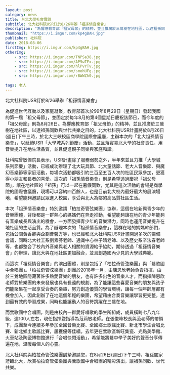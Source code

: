 ```yaml
---
layout: post
category: news
title: 台北大學社會實踐
subtitle: 北大社科院USR訂於8/26舉辦「祖孫情音樂會」
description: "為響應教育部「祖父母節」的精神，並且推廣於三鶯樹在地社區，以達祖孫同歡與世代共樂之目的，北大社科院USR計畫將於8月26日(週日)下午三時，於北大三峽校區商學院國際會議廳，主辦本次的「北大祖孫情音樂會」..."
thumbnail: "https://i.imgur.com/kp4gBAH.jpg"
publisher: 社科院
date: 2018-08-06 
firstImg: https://i.imgur.com/kp4gBAH.jpg
otherImg:
    - src: https://i.imgur.com/TNPSa38.jpg
    - src: https://i.imgur.com/AP5wTFx.jpg
    - src: https://i.imgur.com/hlPvYTv.jpg
    - src: https://i.imgur.com/smohUFg.jpg
    - src: https://i.imgur.com/rBWWZh0.jpg
    
tags: 老人
---
```


北大社科院USR訂於8/26舉辦「祖孫情音樂會」

為促進世代互動以及家庭凝聚，教育部首次於99年8月29日（星期日）發起我國的第一屆「祖父母節」，並固定於每年8月的第4個星期日慶祝該節日，而今年度的「祖父母節」則為8月26日。為響應教育部「祖父母節」的精神，並且推廣於三鶯樹在地社區，以達祖孫同歡與世代共樂之目的，北大社科院USR計畫將於8月26日(週日)下午三時，於北大三峽校區商學院國際會議廳，主辦本次的「北大祖孫情音樂會」，以延續USR「大學城系列節慶」活動，並且落實臺北大學的社會責任，用音樂提升在地生活品質，並且促進親子同樂與家庭和諧。

社科院曾敏傑院長表示，USR計畫除了服務弱勢之外，半年來並且力推「大學城系列節慶」活動，已經成功辦理了北大玩具節、北大童話節、老大人音樂節、與魔幻音樂節等家庭活動，每場次活動都吸引約三百至五百人次的社區民眾參加，更獲得小朋友和長者的喜愛。這次的「祖孫情音樂會」則是希望透過慶祝「祖父母節」，讓在地社區的「祖孫」可以一起在暑假同歡，尤其是這次活動的會場是商學院的國際會議廳，現場可以容納四百餘人，也是目前北大校內最好最大的展演場地，希望能夠邀請民眾進入校園，享受與北大為鄰的高品質社區生活。

本次「祖孫情音樂會」特別邀請「柏拉奇管弦樂團」協辦，這個在地新興青少年的音樂團體，背後都是一群熱心的媽媽們在奔走推動，希望能夠讓在地的青少年能夠有音樂成長與演出的機會，一方面發揮青少年的音樂潛力，同時也運用音樂提升在地社區的生活品質。為了辦理本次的「祖孫情音樂會」，這群在地的媽媽幹部們，包括公關黃香卿與企劃曹馨方等，也已經和北大社科院USR計畫開過多次的籌備會議，同時北大社工系劉素芬老師、通識中心林子晴老師、以及歷史系辛法春老師等，也都整合了校內外音樂與老人相關的資源給予協助，期待透過「祖孫情音樂會」的辦理，讓北大與在地社區更加融合，並且創造國內少見的大學城典範。

而這次「祖孫情音樂會」的演出團體，則是包括了「柏拉奇管弦樂團」與「鶯歌國中合唱團」。「柏拉奇管弦樂團」創團於2018年一月，由陳恩欣老師負責指揮，由於三鶯地區隱藏著許多熱愛音樂的朋友，也有許多出色的音樂人才，而指揮陳恩欣老師對於樂團的未來發展也具有長遠的規劃，為了能讓這些喜愛音樂的朋友與孩子們能聚集在一起享受合奏的樂趣，努力創造優質的學習環境，讓每一個年齡層都有機會加入，因此創辦了在地這個年輕的樂團，希望藉由合奏音樂讓學習更完整，達到最有效的學習成果，同時也能讓動人的音符跳躍在三鶯在地。

而鶯歌國中合唱團，則是由校內一群愛好唱歌的學生所組成，成員橫跨七八九年級，達100人左右，現任指揮暨指導為范莉敏老師。在張俊峰校長與范老師的帶領下，成團至今連續多年參加全國音樂比賽、全國鄉土歌謠比賽、新北市學生合唱比賽、新北鄉土歌謠比賽，屢獲優等佳績。去年更在鶯歌區新旺集瓷、光點美學館、火車站及陶瓷博物館進行「合唱快閃活動」，希望能將鶯中學子美好的聲音分享傳遍在地，溫暖每個人的心靈。

北大社科院與柏拉奇管弦樂團誠摯邀請您，在8月26日(週日)下午三時，祖孫闔家蒞臨北大，欣賞柏拉奇管弦樂團與鶯歌國中合唱團的精彩演出，讓祖孫同歡、世代共樂。

